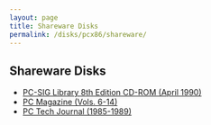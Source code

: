 ```yaml
---
layout: page
title: Shareware Disks
permalink: /disks/pcx86/shareware/
---
```


Shareware Disks
---------------

- [PC-SIG Library 8th Edition CD-ROM (April 1990)](/disks/pcx86/shareware/pcsig08/)
- [PC Magazine (Vols. 6-14)](/disks/pcx86/shareware/pcmag/)
- [PC Tech Journal (1985-1989)](/disks/pcx86/shareware/pctj/)
